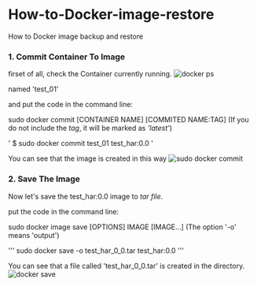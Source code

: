 # How-to-Docker-image-restore
How to Docker image backup and restore

### 1. Commit Container To Image

firset of all, check the Container currently running.
![docker ps](https://user-images.githubusercontent.com/51101183/58443540-6b95c680-812d-11e9-9ed5-f6ce3e1ebe1c.PNG)

named 'test_01'

and put the code in the command line:

sudo docker commit [CONTAINER NAME] [COMMITED NAME:TAG] (If you do not include the *tag*, it will be marked as *'latest'*)

'
$ sudo docker commit test_01 test_har:0.0
'

You can see that the image is created in this way
![sudo docker commit](https://user-images.githubusercontent.com/51101183/58444244-45265a00-8132-11e9-9f0e-8686b8622b6c.PNG)


### 2. Save The Image

Now let's save the test_har:0.0 image to *tar file*.

put the code in the command line:

sudo docker image save [OPTIONS] IMAGE [IMAGE...] (The option '-o' means 'output')

'''
sudo docker save -o test_har_0_0.tar test_har:0.0
'''

You can see that a file called 'test_har_0_0.tar' is created in the directory.
![docker save](https://user-images.githubusercontent.com/51101183/58444742-87509b00-8134-11e9-8ee6-157ee9bb67dc.PNG)





